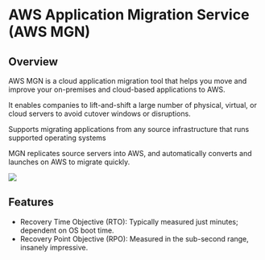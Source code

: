 # AWS Application Migration Service (AWS MGN)

## Overview

AWS MGN is a cloud application migration tool that helps you move and improve your on-premises and cloud-based applications to AWS.

It enables companies to lift-and-shift a large number of physical, virtual, or cloud servers to avoid cutover windows or disruptions.

Supports migrating applications from any source infrastructure that runs supported operating systems

MGN replicates source servers into AWS, and automatically converts and launches on AWS to migrate quickly.

![](https://d1.awsstatic.com/pdp-headers/2022/application-migration/MGN-How-It-Works-Diagram_biggerfonts1.1cb6cd71af1796ed95842d71c7b7a588a81c442d.jpg)


## Features

- Recovery Time Objective (RTO): Typically measured just minutes; dependent on OS boot time.
- Recovery Point Objective (RPO): Measured in the sub-second range, insanely impressive.
